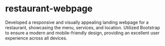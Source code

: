 # restaurant-webpage
Developed a responsive and visually appealing landing webpage for a restaurant, showcasing the menu, services, and location. Utilized Bootstrap to ensure a modern and mobile-friendly design, providing an excellent user experience across all devices.
